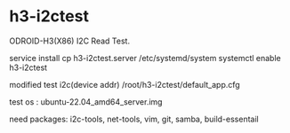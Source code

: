 # h3-i2ctest
ODROID-H3(X86) I2C Read Test.

service install
cp h3-i2ctest.server /etc/systemd/system
systemctl enable h3-i2ctest

modified test i2c(device addr)
/root/h3-i2ctest/default_app.cfg

test os : ubuntu-22.04_amd64_server.img

need packages:
   i2c-tools, net-tools, vim, git, samba, build-essentail
